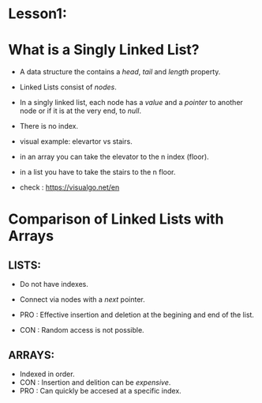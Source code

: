 # Lesson1: 

# What is a Singly Linked List?

- A data structure the contains a *head*, *tail* and *length* property. 
- Linked Lists consist of *nodes*.
- In a singly linked list, each node has a *value* and a *pointer* to another node or if it is at the very end, to _null_.
- There is no index.

- visual example: elevartor vs stairs.
- in an array you can take the elevator to the n index (floor).
- in a list you have to take the stairs to the n floor.

- check : https://visualgo.net/en

# Comparison of Linked Lists with Arrays

## LISTS:
- Do not have indexes.
- Connect via nodes with a *next* pointer.

- PRO : Effective insertion and deletion at the begining and end of the list.
- CON : Random access is not possible.

## ARRAYS:
- Indexed in order.
- CON : Insertion and delition can be _expensive_.
- PRO : Can quickly be accesed at a specific index.